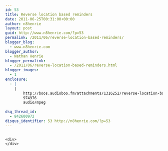 ```yaml
---
id: 53
title: Reverse location based reminders
date: 2011-06-25T00:31:00+00:00
author: n8henrie
layout: post
guid: http://www.n8henrie.com/?p=53
permalink: /2011/06/reverse-location-based-reminders/
blogger_blog:
  - www.n8henrie.com
blogger_author:
  - Nathan Henrie
blogger_permalink:
  - /2011/06/reverse-location-based-reminders.html
blogger_images:
  - 1
enclosure:
  - |
    |
        http://boos.audioboo.fm/attachments/1316252/reverse-location-based-reminders.mp3?audio_clip_id=395948
        974976
        audio/mpeg
        
dsq_thread_id:
  - 842600972
disqus_identifier: 53 http://n8henrie.com/?p=53
---
```

<div>
  <div>
    <img alt="Media_httpaudioboofmb_gctju" height="1" src="{{ site.url }}/uploads/2012/09/media_httpaudioboofmb_GctJu.jpg.scaled500.jpg" width="1" />
  </div>
  
  <p>
    </div> 
    
    <div>
    </div>